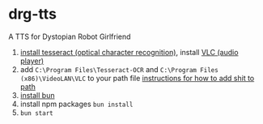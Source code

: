# drg-tts
A TTS for Dystopian Robot Girlfriend

1. [install tesseract (optical character recognition)](https://github.com/UB-Mannheim/tesseract/wiki), install [VLC (audio player)]()
2. add `C:\Program Files\Tesseract-OCR` and `C:\Program Files (x86)\VideoLAN\VLC` to your path file [instructions for how to add shit to path](https://www.architectryan.com/2018/03/17/add-to-the-path-on-windows-10/)
3. [install bun](https://bun.sh/)
4. install npm packages `bun install`
5. `bun start`
